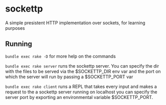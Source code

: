 sockettp
========

A simple presistent HTTP implementation over sockets, for learning purposes

## Running

```bundle exec rake -D``` for more help on the commands

```bundle exec rake server``` runs the sockettp server. You can specify the dir with the files to be served via the $SOCKETTP_DIR env var
and the port on which the server will run by passing a $SOCKETTP_PORT var

```bundle exec rake client``` runs a REPL that takes every input and makes a request to the a sockettp server running on localhost
you can specify the server port by exporting an environmental variable $SOCKETTP_PORT.
